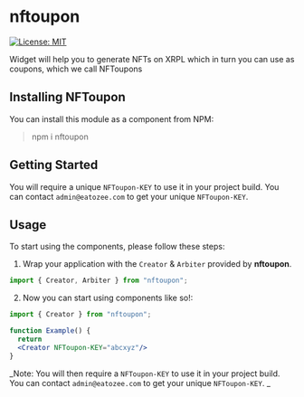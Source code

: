 # nftoupon
[![License: MIT](https://img.shields.io/badge/License-MIT-yellow.svg)](https://opensource.org/licenses/MIT)


Widget will help you to generate NFTs on XRPL which in turn you can use as coupons, which we call NFToupons


## Installing NFToupon
You can install this module as a component from NPM:

> npm i nftoupon


## Getting Started
You will require a unique `NFToupon-KEY` to use it in your project build. You can contact `admin@eatozee.com` to get your unique `NFToupon-KEY`.

## Usage

To start using the components, please follow these steps:

1. Wrap your application with the `Creator` & `Arbiter` provided by
   **nftoupon**.

```jsx
import { Creator, Arbiter } from "nftoupon";

```
2. Now you can start using components like so!:

```jsx
import { Creator } from "nftoupon";

function Example() {
  return 
  <Creator NFToupon-KEY="abcxyz"/>
}
```

_Note: You will then require a `NFToupon-KEY` to use it in your project build. You can contact `admin@eatozee.com` to get your unique `NFToupon-KEY`. _




